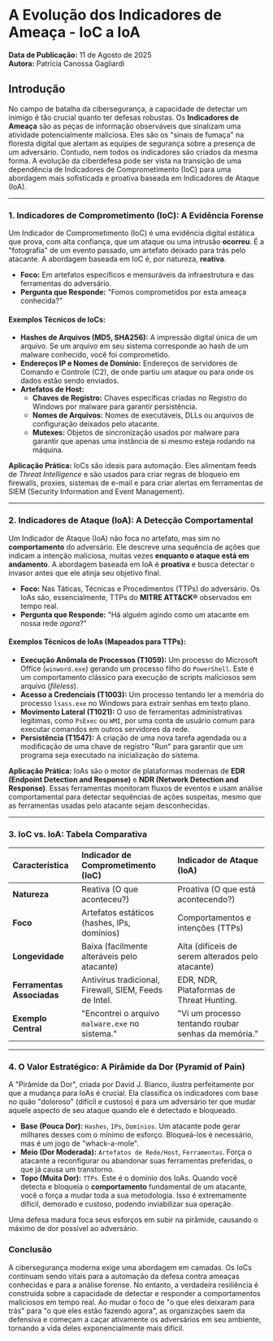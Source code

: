 # A Evolução dos Indicadores de Ameaça - IoC a IoA

**Data de Publicação:** 11 de Agosto de 2025  
**Autora:** Patrícia Canossa Gagliardi

## Introdução

No campo de batalha da cibersegurança, a capacidade de detectar um inimigo é tão crucial quanto ter defesas robustas. Os **Indicadores de Ameaça** são as peças de informação observáveis que sinalizam uma atividade potencialmente maliciosa. Eles são os "sinais de fumaça" na floresta digital que alertam as equipes de segurança sobre a presença de um adversário. Contudo, nem todos os indicadores são criados da mesma forma. A evolução da ciberdefesa pode ser vista na transição de uma dependência de Indicadores de Comprometimento (IoC) para uma abordagem mais sofisticada e proativa baseada em Indicadores de Ataque (IoA).

---

### 1. Indicadores de Comprometimento (IoC): A Evidência Forense

Um Indicador de Comprometimento (IoC) é uma evidência digital estática que prova, com alta confiança, que um ataque ou uma intrusão **ocorreu**. É a "fotografia" de um evento passado, um artefato deixado para trás pelo atacante. A abordagem baseada em IoC é, por natureza, **reativa**.

* **Foco:** Em artefatos específicos e mensuráveis da infraestrutura e das ferramentas do adversário.
* **Pergunta que Responde:** "Fomos comprometidos por esta ameaça conhecida?"

#### Exemplos Técnicos de IoCs:
* **Hashes de Arquivos (MD5, SHA256):** A impressão digital única de um arquivo. Se um arquivo em seu sistema corresponde ao hash de um malware conhecido, você foi comprometido.
* **Endereços IP e Nomes de Domínio:** Endereços de servidores de Comando e Controle (C2), de onde partiu um ataque ou para onde os dados estão sendo enviados.
* **Artefatos de Host:**
    * **Chaves de Registro:** Chaves específicas criadas no Registro do Windows por malware para garantir persistência.
    * **Nomes de Arquivos:** Nomes de executáveis, DLLs ou arquivos de configuração deixados pelo atacante.
    * **Mutexes:** Objetos de sincronização usados por malware para garantir que apenas uma instância de si mesmo esteja rodando na máquina.

**Aplicação Prática:** IoCs são ideais para automação. Eles alimentam feeds de *Threat Intelligence* e são usados para criar regras de bloqueio em firewalls, proxies, sistemas de e-mail e para criar alertas em ferramentas de SIEM (Security Information and Event Management).

---

### 2. Indicadores de Ataque (IoA): A Detecção Comportamental

Um Indicador de Ataque (IoA) não foca no artefato, mas sim no **comportamento** do adversário. Ele descreve uma sequência de ações que indicam a intenção maliciosa, muitas vezes **enquanto o ataque está em andamento**. A abordagem baseada em IoA é **proativa** e busca detectar o invasor antes que ele atinja seu objetivo final.

* **Foco:** Nas Táticas, Técnicas e Procedimentos (TTPs) do adversário. Os IoAs são, essencialmente, TTPs do **MITRE ATT&CK®** observados em tempo real.
* **Pergunta que Responde:** "Há alguém agindo como um atacante em nossa rede *agora*?"

#### Exemplos Técnicos de IoAs (Mapeados para TTPs):
* **Execução Anômala de Processos (T1059):** Um processo do Microsoft Office (`winword.exe`) gerando um processo filho do `PowerShell`. Este é um comportamento clássico para execução de scripts maliciosos sem arquivo (*fileless*).
* **Acesso a Credenciais (T1003):** Um processo tentando ler a memória do processo `lsass.exe` no Windows para extrair senhas em texto plano.
* **Movimento Lateral (T1021):** O uso de ferramentas administrativas legítimas, como `PsExec` ou `WMI`, por uma conta de usuário comum para executar comandos em outros servidores da rede.
* **Persistência (T1547):** A criação de uma nova tarefa agendada ou a modificação de uma chave de registro "Run" para garantir que um programa seja executado na inicialização do sistema.

**Aplicação Prática:** IoAs são o motor de plataformas modernas de **EDR (Endpoint Detection and Response)** e **NDR (Network Detection and Response)**. Essas ferramentas monitoram fluxos de eventos e usam análise comportamental para detectar sequências de ações suspeitas, mesmo que as ferramentas usadas pelo atacante sejam desconhecidas.

---

### 3. IoC vs. IoA: Tabela Comparativa

| Característica         | Indicador de Comprometimento (IoC)                      | Indicador de Ataque (IoA)                                |
| :--------------------- | :------------------------------------------------------ | :------------------------------------------------------- |
| **Natureza** | Reativa (O que aconteceu?)                              | Proativa (O que está acontecendo?)                       |
| **Foco** | Artefatos estáticos (hashes, IPs, domínios)             | Comportamentos e intenções (TTPs)                        |
| **Longevidade** | Baixa (facilmente alteráveis pelo atacante)             | Alta (difíceis de serem alterados pelo atacante)         |
| **Ferramentas Associadas** | Antivírus tradicional, Firewall, SIEM, Feeds de Intel. | EDR, NDR, Plataformas de Threat Hunting.                 |
| **Exemplo Central** | "Encontrei o arquivo `malware.exe` no sistema."       | "Vi um processo tentando roubar senhas da memória."        |

---

### 4. O Valor Estratégico: A Pirâmide da Dor (Pyramid of Pain)

A "Pirâmide da Dor", criada por David J. Bianco, ilustra perfeitamente por que a mudança para IoAs é crucial. Ela classifica os indicadores com base no quão "doloroso" (difícil e custoso) é para um adversário ter que mudar aquele aspecto de seu ataque quando ele é detectado e bloqueado.

* **Base (Pouca Dor):** `Hashes`, `IPs`, `Domínios`. Um atacante pode gerar milhares desses com o mínimo de esforço. Bloqueá-los é necessário, mas é um jogo de "whack-a-mole".
* **Meio (Dor Moderada):** `Artefatos de Rede/Host`, `Ferramentas`. Força o atacante a reconfigurar ou abandonar suas ferramentas preferidas, o que já causa um transtorno.
* **Topo (Muita Dor):** `TTPs`. Este é o domínio dos IoAs. Quando você detecta e bloqueia o **comportamento** fundamental de um atacante, você o força a mudar toda a sua metodologia. Isso é extremamente difícil, demorado e custoso, podendo inviabilizar sua operação.

Uma defesa madura foca seus esforços em subir na pirâmide, causando o máximo de dor possível ao adversário.

### Conclusão

A cibersegurança moderna exige uma abordagem em camadas. Os IoCs continuam sendo vitais para a automação da defesa contra ameaças conhecidas e para a análise forense. No entanto, a verdadeira resiliência é construída sobre a capacidade de detectar e responder a comportamentos maliciosos em tempo real. Ao mudar o foco de "o que eles deixaram para trás" para "o que eles estão fazendo agora", as organizações saem da defensiva e começam a caçar ativamente os adversários em seu ambiente, tornando a vida deles exponencialmente mais difícil.